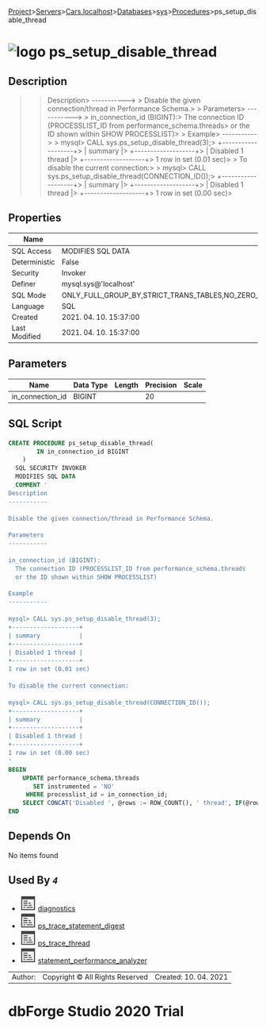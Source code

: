 [Project](../../../../../startpage.md)>[Servers](../../../../Servers.md)>[Cars.localhost](../../../Cars.localhost.md)>[Databases](../../Databases.md)>[sys](../sys.md)>[Procedures](Procedures.md)>ps_setup_disable_thread


# ![logo](../../../../../Images/procedure64.svg) ps_setup_disable_thread

## <a name="#Description"></a>Description
> > Description> -----------> > Disable the given connection/thread in Performance Schema.> > Parameters> -----------> > in_connection_id (BIGINT):>   The connection ID (PROCESSLIST_ID from performance_schema.threads>   or the ID shown within SHOW PROCESSLIST)> > Example> -----------> > mysql> CALL sys.ps_setup_disable_thread(3);> +-------------------+> | summary           |> +-------------------+> | Disabled 1 thread |> +-------------------+> 1 row in set (0.01 sec)> > To disable the current connection:> > mysql> CALL sys.ps_setup_disable_thread(CONNECTION_ID());> +-------------------+> | summary           |> +-------------------+> | Disabled 1 thread |> +-------------------+> 1 row in set (0.00 sec)> 
## <a name="#Properties"></a>Properties
|Name|Value|
|---|---|
|SQL Access|MODIFIES SQL DATA|
|Deterministic|False|
|Security|Invoker|
|Definer|mysql.sys@'localhost'|
|SQL Mode|ONLY_FULL_GROUP_BY,STRICT_TRANS_TABLES,NO_ZERO_IN_DATE,NO_ZERO_DATE,ERROR_FOR_DIVISION_BY_ZERO,NO_ENGINE_SUBSTITUTION|
|Language|SQL|
|Created|2021. 04. 10. 15:37:00|
|Last Modified|2021. 04. 10. 15:37:00|


## <a name="#Parameters"></a>Parameters
|Name|Data Type|Length|Precision|Scale|
|---|---|---|---|---|
|in_connection_id|BIGINT||20||

## <a name="#SqlScript"></a>SQL Script
```SQL
CREATE PROCEDURE ps_setup_disable_thread(
        IN in_connection_id BIGINT
    )
  SQL SECURITY INVOKER
  MODIFIES SQL DATA
  COMMENT '
Description
-----------

Disable the given connection/thread in Performance Schema.

Parameters
-----------

in_connection_id (BIGINT):
  The connection ID (PROCESSLIST_ID from performance_schema.threads
  or the ID shown within SHOW PROCESSLIST)

Example
-----------

mysql> CALL sys.ps_setup_disable_thread(3);
+-------------------+
| summary           |
+-------------------+
| Disabled 1 thread |
+-------------------+
1 row in set (0.01 sec)

To disable the current connection:

mysql> CALL sys.ps_setup_disable_thread(CONNECTION_ID());
+-------------------+
| summary           |
+-------------------+
| Disabled 1 thread |
+-------------------+
1 row in set (0.00 sec)
'
BEGIN
    UPDATE performance_schema.threads
       SET instrumented = 'NO'
     WHERE processlist_id = in_connection_id;
    SELECT CONCAT('Disabled ', @rows := ROW_COUNT(), ' thread', IF(@rows != 1, 's', '')) AS summary;
END
```

## <a name="#DependsOn"></a>Depends On
No items found

## <a name="#UsedBy"></a>Used By _`4`_
- ![Procedure](../../../../../Images/procedure.svg) [diagnostics](diagnostics.md)
- ![Procedure](../../../../../Images/procedure.svg) [ps_trace_statement_digest](ps_trace_statement_digest.md)
- ![Procedure](../../../../../Images/procedure.svg) [ps_trace_thread](ps_trace_thread.md)
- ![Procedure](../../../../../Images/procedure.svg) [statement_performance_analyzer](statement_performance_analyzer.md)


||||
|---|---|---|
|Author: |Copyright © All Rights Reserved|Created: 10. 04. 2021|
# dbForge Studio 2020 Trial